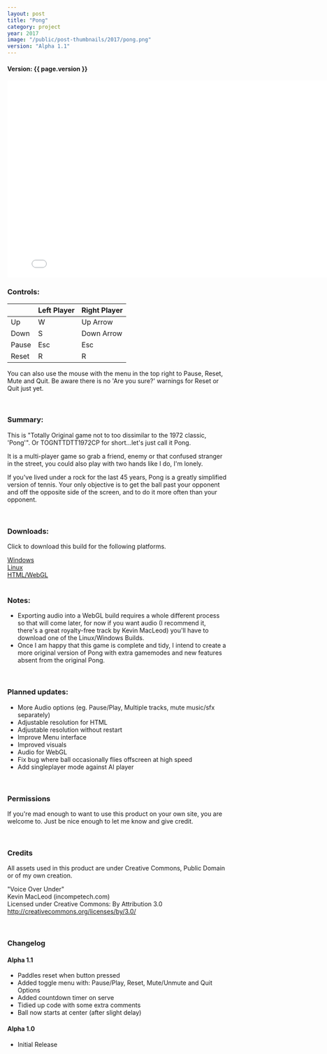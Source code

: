 ```yaml
---
layout: post
title: "Pong"
category: project
year: 2017
image: "/public/post-thumbnails/2017/pong.png"
version: "Alpha 1.1"
---
```


#### Version: {{ page.version }}

<iframe src="/public/projects/pong/alpha_1.1/index.html" style="border:0px #000000 none;" name="Pong" scrolling="no" height="450px" width="800px"></iframe>

<br>

### Controls:

|    | Left Player | Right Player|
|----|-------------|-------------|
| Up | W | Up Arrow |
| Down | S | Down Arrow |
| Pause | Esc | Esc |
| Reset | R | R |

You can also use the mouse with the menu in the top right to Pause, Reset, Mute and Quit. Be aware there is no 'Are you sure?' warnings for Reset or Quit just yet.

<br>

### Summary:

This is "Totally Original game not to too dissimilar to the 1972 classic, 'Pong'". Or TOGNTTDTT1972CP for short...let's just call it Pong.

It is a multi-player game so grab a friend, enemy or that confused stranger in the street, you could also play with two hands like I do, I'm lonely.

If you've lived under a rock for the last 45 years, Pong is a greatly simplified version of tennis. Your only objective is to get the ball past your opponent and off the opposite side of the screen, and to do it more often than your opponent.

<br>

### Downloads:
Click to download this build for the following platforms.

<a href="/public/projects/pong/alpha_1.1/downloads/Pong_alpha_1.1_Win.7z" download>
Windows
</a><br>
<a href="/public/projects/pong/alpha_1.1/downloads/Pong_alpha_1.1_Linux.7z" download>
Linux
</a><br>
<a href="/public/projects/pong/alpha_1.1/downloads/Pong_alpha_1.1_HTML.7z" download>
HTML/WebGL
</a><br>
<br>

### Notes:
* Exporting audio into a WebGL build requires a whole different process so that will come later, for now if you want audio (I recommend it, there's a great royalty-free track by Kevin MacLeod) you'll have to download one of the Linux/Windows Builds.
* Once I am happy that this game is complete and tidy, I intend to create a more original version of Pong with extra gamemodes and new features absent from the original Pong.

<br>

### Planned updates:
* More Audio options (eg. Pause/Play, Multiple tracks, mute music/sfx separately)
* Adjustable resolution for HTML
* Adjustable resolution without restart
* Improve Menu interface
* Improved visuals
* Audio for WebGL
* Fix bug where ball occasionally flies offscreen at high speed
* Add singleplayer mode against AI player

<br>

### Permissions

If you're mad enough to want to use this product on your own site, you are welcome to. Just be nice enough to let me know and give credit.

<br>

### Credits

All assets used in this product are under Creative Commons, Public Domain or of my own creation.

"Voice Over Under"<br>
Kevin MacLeod (incompetech.com)<br>
Licensed under Creative Commons: By Attribution 3.0
http://creativecommons.org/licenses/by/3.0/

<br>

### Changelog

#### Alpha 1.1
* Paddles reset when button pressed
* Added toggle menu with: Pause/Play, Reset, Mute/Unmute and Quit Options
* Added countdown timer on serve
* Tidied up code with some extra comments
* Ball now starts at center (after slight delay)

#### Alpha 1.0
* Initial Release
<br><br>

